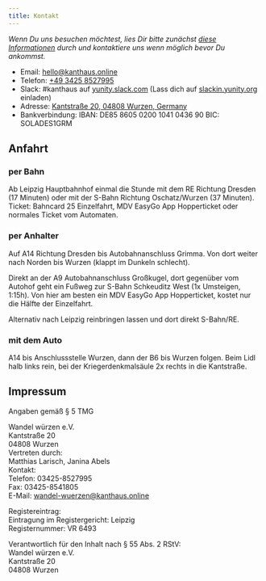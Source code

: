 ```yaml
---
title: Kontakt
---
```

*Wenn Du uns besuchen möchtest, lies Dir bitte zunächst [diese Informationen](../about/visiting) durch und kontaktiere uns wenn möglich bevor Du ankommst.*

- Email: [hello@kanthaus.online](mailto:hello@kanthaus.online)
- Telefon: <a href="tel:+4934258527995">+49 3425 8527995</a>
- Slack: #kanthaus auf [yunity.slack.com](https://yunity.slack.com) (Lass dich auf [slackin.yunity.org](https://slackin.yunity.org) einladen)
- Adresse: [Kantstraße 20, 04808 Wurzen, Germany](https://www.openstreetmap.org/search?query=20%20kantstrasse%20wurzen#map=19/51.36711/12.74075&layers=N)
- Bankverbindung:  IBAN: DE85 8605 0200 1041 0436 90  BIC: SOLADES1GRM

## Anfahrt

### per Bahn
Ab Leipzig Hauptbahnhof einmal die Stunde mit dem RE Richtung Dresden (17 Minuten) oder mit der S-Bahn Richtung Oschatz/Wurzen (37 Minuten).
Ticket: Bahncard 25 Einzelfahrt, MDV EasyGo App Hopperticket oder normales Ticket vom Automaten.

### per Anhalter
Auf A14 Richtung Dresden bis Autobahnanschluss Grimma.
Von dort weiter nach Norden bis Wurzen (klappt im Dunkeln schlecht).

Direkt an der A9 Autobahnanschluss Großkugel, dort gegenüber vom Autohof geht ein Fußweg zur S-Bahn Schkeuditz West (1x Umsteigen, 1:15h).
Von hier am besten ein MDV EasyGo App Hopperticket, kostet nur die Hälfte der Einzelfahrt.

Alternativ nach Leipzig reinbringen lassen und dort direkt S-Bahn/RE.

### mit dem Auto
A14 bis Anschlussstelle Wurzen, dann der B6 bis Wurzen folgen. Beim Lidl halb links rein, bei der Kriegerdenkmalsäule 2x rechts in die Kantstraße.


## Impressum
Angaben gemäß § 5 TMG

Wandel würzen e.V.<br />
Kantstraße 20<br />
04808 Wurzen<br />
Vertreten durch:<br />
Matthias Larisch, Janina Abels<br />
Kontakt:<br />
Telefon: 03425-8527995<br />
Fax: 03425-8541805<br />
E-Mail: wandel-wuerzen@kanthaus.online

Registereintrag:<br />
Eintragung im Registergericht: Leipzig<br />
Registernummer: VR 6493<br />

Verantwortlich für den Inhalt nach § 55 Abs. 2 RStV:<br />
Wandel würzen e.V.<br />
Kantstraße 20<br />
04808 Wurzen
